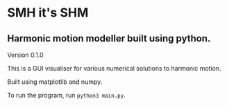 # SMH it's SHM
## Harmonic motion modeller built using python.
Version 0.1.0

This is a GUI visualiser for various numerical solutions to harmonic motion.

Built using matplotlib and numpy.

To run the program, run `python3 main.py`.
